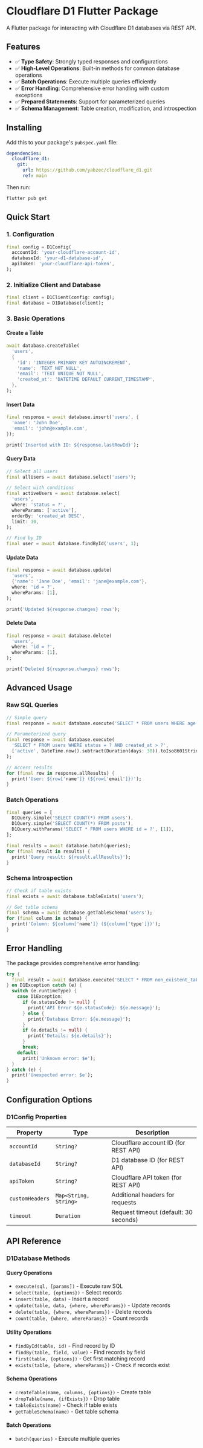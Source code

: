 # Cloudflare D1 Flutter Package

A Flutter package for interacting with Cloudflare D1 databases via REST API.

## Features

- ✅ **Type Safety**: Strongly typed responses and configurations
- ✅ **High-Level Operations**: Built-in methods for common database operations
- ✅ **Batch Operations**: Execute multiple queries efficiently
- ✅ **Error Handling**: Comprehensive error handling with custom exceptions
- ✅ **Prepared Statements**: Support for parameterized queries
- ✅ **Schema Management**: Table creation, modification, and introspection

## Installing

Add this to your package's `pubspec.yaml` file:

```yaml
dependencies:
  cloudflare_d1:
    git:
      url: https://github.com/yabzec/cloudflare_d1.git
      ref: main
```

Then run:

```bash
flutter pub get
```

## Quick Start

### 1. Configuration

```dart
final config = D1Config(
  accountId: 'your-cloudflare-account-id',
  databaseId: 'your-d1-database-id',
  apiToken: 'your-cloudflare-api-token',
);
```

### 2. Initialize Client and Database

```dart
final client = D1Client(config: config);
final database = D1Database(client);
```

### 3. Basic Operations

#### Create a Table

```dart
await database.createTable(
  'users',
  {
    'id': 'INTEGER PRIMARY KEY AUTOINCREMENT',
    'name': 'TEXT NOT NULL',
    'email': 'TEXT UNIQUE NOT NULL',
    'created_at': 'DATETIME DEFAULT CURRENT_TIMESTAMP',
  },
);
```

#### Insert Data

```dart
final response = await database.insert('users', {
  'name': 'John Doe',
  'email': 'john@example.com',
});

print('Inserted with ID: ${response.lastRowId}');
```

#### Query Data

```dart
// Select all users
final allUsers = await database.select('users');

// Select with conditions
final activeUsers = await database.select(
  'users',
  where: 'status = ?',
  whereParams: ['active'],
  orderBy: 'created_at DESC',
  limit: 10,
);

// Find by ID
final user = await database.findById('users', 1);
```

#### Update Data

```dart
final response = await database.update(
  'users',
  {'name': 'Jane Doe', 'email': 'jane@example.com'},
  where: 'id = ?',
  whereParams: [1],
);

print('Updated ${response.changes} rows');
```

#### Delete Data

```dart
final response = await database.delete(
  'users',
  where: 'id = ?',
  whereParams: [1],
);

print('Deleted ${response.changes} rows');
```

## Advanced Usage

### Raw SQL Queries

```dart
// Simple query
final response = await database.execute('SELECT * FROM users WHERE age > 18');

// Parameterized query
final response = await database.execute(
  'SELECT * FROM users WHERE status = ? AND created_at > ?',
  ['active', DateTime.now().subtract(Duration(days: 30)).toIso8601String()],
);

// Access results
for (final row in response.allResults) {
  print('User: ${row['name']} (${row['email']})');
}
```

### Batch Operations

```dart
final queries = [
  D1Query.simple('SELECT COUNT(*) FROM users'),
  D1Query.simple('SELECT COUNT(*) FROM posts'),
  D1Query.withParams('SELECT * FROM users WHERE id = ?', [1]),
];

final results = await database.batch(queries);
for (final result in results) {
  print('Query result: ${result.allResults}');
}
```

### Schema Introspection

```dart
// Check if table exists
final exists = await database.tableExists('users');

// Get table schema
final schema = await database.getTableSchema('users');
for (final column in schema) {
  print('Column: ${column['name']} (${column['type']})');
}
```

## Error Handling

The package provides comprehensive error handling:

```dart
try {
  final result = await database.execute('SELECT * FROM non_existent_table');
} on D1Exception catch (e) {
  switch (e.runtimeType) {
    case D1Exception:
      if (e.statusCode != null) {
        print('API Error ${e.statusCode}: ${e.message}');
      } else {
        print('Database Error: ${e.message}');
      }
      if (e.details != null) {
        print('Details: ${e.details}');
      }
      break;
    default:
      print('Unknown error: $e');
  }
} catch (e) {
  print('Unexpected error: $e');
}
```

## Configuration Options

### D1Config Properties

| Property | Type | Description |
|----------|------|-------------|
| `accountId` | `String?` | Cloudflare account ID (for REST API) |
| `databaseId` | `String?` | D1 database ID (for REST API) |
| `apiToken` | `String?` | Cloudflare API token (for REST API) |
| `customHeaders` | `Map<String, String>` | Additional headers for requests |
| `timeout` | `Duration` | Request timeout (default: 30 seconds) |

## API Reference

### D1Database Methods

#### Query Operations
- `execute(sql, [params])` - Execute raw SQL
- `select(table, {options})` - Select records
- `insert(table, data)` - Insert a record
- `update(table, data, {where, whereParams})` - Update records
- `delete(table, {where, whereParams})` - Delete records
- `count(table, {where, whereParams})` - Count records

#### Utility Operations
- `findById(table, id)` - Find record by ID
- `findBy(table, field, value)` - Find records by field
- `first(table, {options})` - Get first matching record
- `exists(table, {where, whereParams})` - Check if records exist

#### Schema Operations
- `createTable(name, columns, {options})` - Create table
- `dropTable(name, {ifExists})` - Drop table
- `tableExists(name)` - Check if table exists
- `getTableSchema(name)` - Get table schema

#### Batch Operations
- `batch(queries)` - Execute multiple queries
